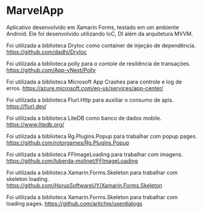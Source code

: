 # MarvelApp
Aplicativo desenvolvido em Xamarin Forms, testado em um ambiente Android.
Ele foi desenvolvido utilizando IoC, DI além da arquitetura MVVM.

Foi utilizada a biblioteca DryIoc como container de injeção de dependência.
https://github.com/dadhi/DryIoc

Foi utilizada a biblioteca polly para o contole de resiliência de transações.
https://github.com/App-vNext/Polly

Foi utilizada a biblioteca Microsoft App Crashes para controle e log de erros.
https://azure.microsoft.com/en-us/services/app-center/

Foi utilizada a biblioteca Flurl.Http para auxiliar o consumo de apis.
https://flurl.dev/

Foi utilizada a biblioteca LiteDB como banco de dados mobile.
https://www.litedb.org/

Foi utilizada a biblioteca Rg.Plugins.Popup para trabalhar com popup pages.
https://github.com/rotorgames/Rg.Plugins.Popup

Foi utilizada a biblioteca FFImageLoading para trabalhar com imagens.
https://github.com/luberda-molinet/FFImageLoading

Foi utilizada a biblioteca Xamarin.Forms.Skeleton para trabalhar com skeleton loading.
https://github.com/HorusSoftwareUY/Xamarin.Forms.Skeleton

Foi utilizada a biblioteca Xamarin.Forms.Skeleton para trabalhar com loading pages.
https://github.com/aritchie/userdialogs

